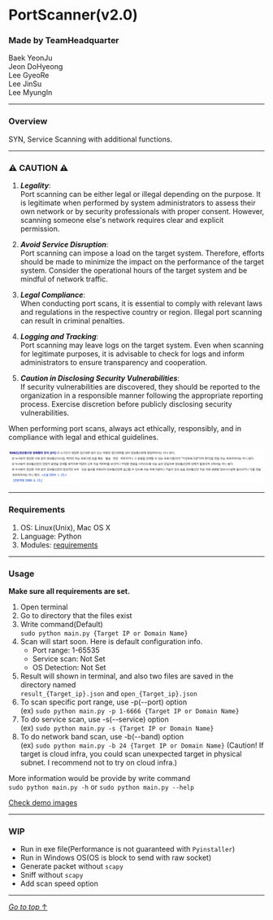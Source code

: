 # PortScanner(v2.0)

### Made by TeamHeadquarter

Baek YeonJu  
Jeon DoHyeong  
Lee GyeoRe  
Lee JinSu  
Lee MyungIn

---

### Overview

SYN, Service Scanning with additional functions.

---


### ⚠️ CAUTION ⚠️
1. ***Legality***:  
Port scanning can be either legal or illegal depending on the purpose. It is legitimate when performed by system administrators to assess their own network or by security professionals with proper consent. However, scanning someone else's network requires clear and explicit permission.

2. ***Avoid Service Disruption***:  
Port scanning can impose a load on the target system. Therefore, efforts should be made to minimize the impact on the performance of the target system. Consider the operational hours of the target system and be mindful of network traffic.

3. ***Legal Compliance***:  
When conducting port scans, it is essential to comply with relevant laws and regulations in the respective country or region. Illegal port scanning can result in criminal penalties.

4. ***Logging and Tracking***:  
Port scanning may leave logs on the target system. Even when scanning for legitimate purposes, it is advisable to check for logs and inform administrators to ensure transparency and cooperation.

5. ***Caution in Disclosing Security Vulnerabilities***:  
If security vulnerabilities are discovered, they should be reported to the organization in a responsible manner following the appropriate reporting process. Exercise discretion before publicly disclosing security vulnerabilities.

When performing port scans, always act ethically, responsibly, and in compliance with legal and ethical guidelines.

![정보통신망 이용촉진 및 정보보호 등에 관한 법률 제48조](./img/IS-law.png)

---

### Requirements

1. OS: Linux(Unix), Mac OS X  
2. Language: Python
3. Modules: [requirements](https://github.com/Team-HeadQuarter/PortScanner/blob/main/requirements)

---

### Usage

**Make sure all requirements are set.**

1. Open terminal
2. Go to directory that the files exist
3. Write command(Default)  
`sudo python main.py {Target IP or Domain Name}`  
4. Scan will start soon. Here is default configuration info.
    - Port range: 1-65535
    - Service scan: Not Set
    - OS Detection: Not Set
5. Result will shown in terminal, and also two files are saved in the directory named  
`result_{Target_ip}.json` and `open_{Target_ip}.json`
6. To scan specific port range, use -p(--port) option  
(ex) `sudo python main.py -p 1-6666 {Target IP or Domain Name}`
7. To do service scan, use -s(--service) option  
(ex) `sudo python main.py -s {Target IP or Domain Name}`
8. To do network band scan, use -b(--band) option  
(ex) `sudo python main.py -b 24 {Target IP or Domain Name}`
(Caution! If target is cloud infra, you could scan unexpected target in physical subnet. I recommend not to try on cloud infra.)

More information would be provide by write command  
`sudo python main.py -h` or `sudo python main.py --help`

[Check demo images](https://github.com/Team-HeadQuarter/PortScanner/tree/main/img/demo)

---

### WIP

- Run in exe file(Performance is not guaranteed with `Pyinstaller`)
- Run in Windows OS(OS is block to send with raw socket)
- Generate packet without `scapy`
- Sniff without `scapy`
- Add scan speed option

---
[_Go to top_ ↑](#portscannerv20)